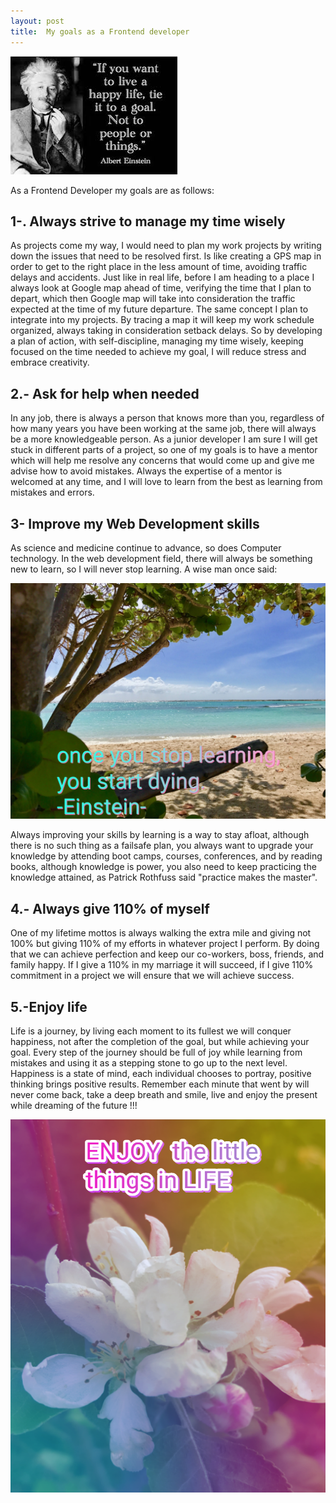 ```yaml
---
layout: post
title:  My goals as a Frontend developer
---
```

![Einstein goals](/images/happyLife.jpe)



As a Frontend Developer my goals are as follows:

## 1-. Always strive to manage my time wisely

As projects come my way, I would need to plan my work projects by writing down the issues that need to be resolved first. Is like creating a GPS map in order to get to the right place in the less amount of time, avoiding traffic delays and accidents. Just like in real life, before I am heading to a place I always look at Google map ahead of time, verifying the time that I plan to depart, which then Google map will take into consideration the traffic expected at the time of my future departure. The same concept I plan to integrate into my projects. By tracing a map it will keep my work schedule organized, always taking in consideration setback delays. So by developing a plan of action, with self-discipline, managing my time wisely, keeping focused on the time needed to achieve my goal, I will reduce stress and embrace creativity.   

## 2.- Ask for help when needed
In any job, there is always a person that knows more than you, regardless of how many years you have been working at the same job, there will always be a more knowledgeable person. As a junior developer I am sure I will get stuck in different parts of a project, so one of my goals is to have a mentor which will help me resolve any concerns that would come up and give me advise how to avoid mistakes. Always the expertise of a mentor is welcomed at any time, and I will love to learn from the best as learning from mistakes and errors.

## 3- Improve my Web Development skills
As science and medicine continue to advance, so does Computer technology. In the web development field, there will always be something new to learn, so I will never stop learning. A wise man once said:

![Einstein learn](/images/Learning.jpg)

Always improving your skills by learning is a way to stay afloat, although there is no such thing as a failsafe plan, you always want to upgrade your knowledge by attending boot camps, courses, conferences, and by reading books, although knowledge is power, you also need to keep practicing the knowledge attained, as Patrick Rothfuss said "practice makes the master".

## 4.- Always give 110% of myself
One of my lifetime mottos is always walking the extra mile and giving not 100% but giving 110% of my efforts in whatever project I perform. By doing that we can achieve perfection and keep our co-workers, boss, friends, and family happy. If I give a 110% in my marriage it will succeed, if I give 110% commitment in a project we will ensure that we will achieve success.

## 5.-Enjoy life
Life is a journey, by living each moment to its fullest we will conquer happiness, not after the completion of the goal, but while achieving your goal. Every step of the journey should be full of joy while learning from mistakes and using it as a stepping stone to go up to the next level. Happiness is a state of mind, each individual chooses to portray, positive thinking brings positive results. Remember each minute that went by will never come back, take a deep breath and smile, live and enjoy the present while dreaming of the future !!!


![Enjoy Life](/images/EnjoyLife.jpg)
